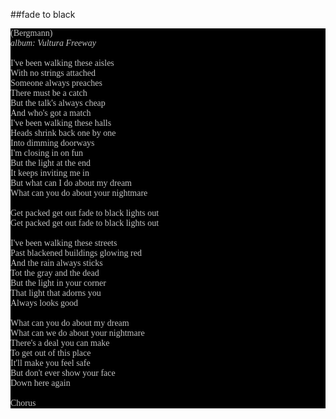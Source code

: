 ##fade to black
<span style="font-family: Times; color: #000000" class="Apple-style-span">
<div style="margin: 0px; padding: 0px; color: #8c8c8c; font-family: 'Book Antiqua',Palatino,'Times New Roman',Times,serif; font-size: 1em; background-color: #000000">
<span style="color: #c0c0c0" class="Apple-style-span">(Bergmann)<br />
<i>album: Vultura Freeway</i><br />
<br />
I've been walking these aisles<br />
With no strings attached<br />
Someone always preaches<br />
There must be a catch<br />
But the talk's always cheap<br />
And who's got a match<br />
I've been walking these halls<br />
Heads shrink back one by one<br />
Into dimming doorways<br />
I'm closing in on fun<br />
But the light at the end<br />
It keeps inviting me in<br />
But what can I do about my dream<br />
What can you do about your nightmare<br />
<br />
Get packed get out fade to black lights out<br />
Get packed get out fade to black lights out<br />
<br />
I've been walking these streets<br />
Past blackened buildings glowing red<br />
And the rain always sticks<br />
Tot the gray and the dead<br />
But the light in your corner<br />
That light that adorns you<br />
Always looks good<br />
<br />
What can you do about my dream<br />
What can we do about your nightmare<br />
There's a deal you can make<br />
To get out of this place<br />
It'll make you feel safe<br />
But don't ever show your face<br />
Down here again<br />
<br />
Chorus<br />
</span>
</div>
</span>
